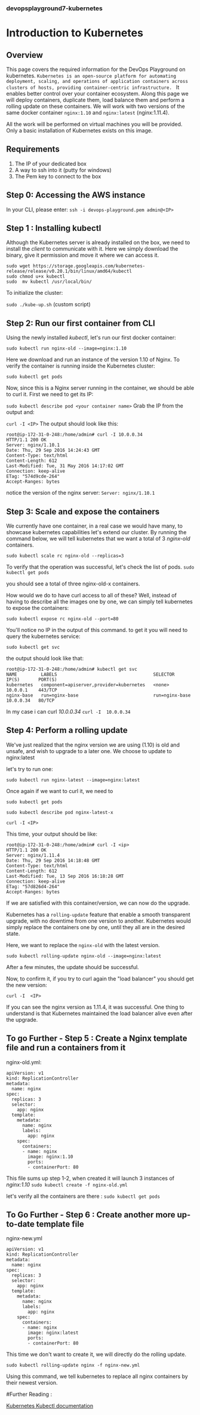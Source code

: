 ### devopsplayground7-kubernetes
# Introduction to Kubernetes

## Overview
This page covers the required information for the DevOps Playground on kubernetes.
`Kubernetes is an open-source platform for automating deployment, scaling, and operations of application containers across clusters of hosts, providing container-centric infrastructure. `
It enables better control over your container ecosystem. Along this page we will deploy containers, duplicate them, load balance them and perform a rolling update on these containers.  We will work with two versions of the same docker container `nginx:1.10` and `nginx:latest` (nginx:1.11.4). 

All the work will be performed on virtual machines you will be provided. Only a basic installation of Kubernetes exists on this image.

## Requirements

1. The IP of your dedicated box
2. A way to ssh into it (putty for windows) 
3. The Pem key to connect to the box

## Step 0: Accessing the AWS instance
In your CLI, please enter: 
`ssh -i devops-playground.pem admin@<IP>`

## Step 1 : Installing **kubectl**

Although the Kubernetes server is already installed on the box, we need to install the _client_ to communicate with it.
Here we simply download the binary, give it permission and move it where we can access it.
```
sudo wget https://storage.googleapis.com/kubernetes-release/release/v0.20.1/bin/linux/amd64/kubectl
sudo chmod u+x kubectl
sudo  mv kubectl /usr/local/bin/
```

To initialize the cluster: 

`sudo ./kube-up.sh` 
(custom script)

## Step 2: Run our first container from CLI

Using the newly installed _kubectl_, let's run our first docker container: 

`sudo kubectl run nginx-old --image=nginx:1.10`

Here we download and run an instance of the version 1.10 of Nginx.
To verify the container is running inside the Kubernetes cluster: 

`sudo kubectl get pods`

Now, since this is a Nginx server running in the container, we should be able to curl it. 
First we need to get its IP: 

`sudo kubectl describe pod <your container name>`
Grab the IP from the output and:

`curl -I <IP>`
The output should look like this: 
```
root@ip-172-31-0-248:/home/admin# curl -I 10.0.0.34
HTTP/1.1 200 OK
Server: nginx/1.10.1
Date: Thu, 29 Sep 2016 14:24:43 GMT
Content-Type: text/html
Content-Length: 612
Last-Modified: Tue, 31 May 2016 14:17:02 GMT
Connection: keep-alive
ETag: "574d9cde-264"
Accept-Ranges: bytes
```

notice the version of the nginx server: `Server: nginx/1.10.1`

## Step 3: Scale and expose the containers

We currently have one container, in a real case we would have many, to showcase kubernetes capabilities let's extend our cluster. 
By running the command below, we will tell kubernetes that we want a total of 3 _nginx-old_ containers.

`sudo kubectl scale rc nginx-old --replicas=3`

To verify that the operation was successful, let's check the list of pods.
`sudo kubectl get pods`

you should see a total of three nginx-old-x containers.

How would we do to have curl access to all of these? 
Well, instead of having to describe all the images one by one, we can simply tell kubernetes to expose the containers:

`sudo kubectl expose rc nginx-old --port=80`

You'll notice no IP in the output of this command. 
to get it you will need to query the kubernetes service: 

`sudo kubectl get svc`

the output should look like that:

```
root@ip-172-31-0-248:/home/admin# kubectl get svc
NAME         LABELS                                    SELECTOR         IP(S)       PORT(S)
kubernetes   component=apiserver,provider=kubernetes   <none>           10.0.0.1    443/TCP
nginx-base   run=nginx-base                            run=nginx-base   10.0.0.34   80/TCP
```

In my case i can curl _10.0.0.34_ 
`curl -I  10.0.0.34`


## Step 4: Perform a rolling update

We've just realized that the nginx version we are using (1.10) is old and unsafe, and wish to upgrade to a later one. 
We choose to update to nginx:latest

let's try to run one: 

`sudo kubectl run nginx-latest --image=nginx:latest`

Once again if we want to curl it, we need to 

`sudo kubectl get pods`

`sudo kubectl describe pod nginx-latest-x`

`curl -I <IP>`

This time, your output should be like:
```
root@ip-172-31-0-248:/home/admin# curl -I <ip>
HTTP/1.1 200 OK
Server: nginx/1.11.4
Date: Thu, 29 Sep 2016 14:18:48 GMT
Content-Type: text/html
Content-Length: 612
Last-Modified: Tue, 13 Sep 2016 16:18:28 GMT
Connection: keep-alive
ETag: "57d826d4-264"
Accept-Ranges: bytes
```

If we are satisfied with this container/version, we can now do the upgrade.

Kubernetes has a `rolling-update` feature that enable a smooth transparent upgrade, with no downtime from one version to another. 
Kubernetes would simply replace the containers one by one, until they all are in the desired state.

Here, we want to replace the `nginx-old` with the latest version.

`sudo kubectl rolling-update nginx-old --image=nginx:latest`

After a few minutes, the update should be successful.

Now, to confirm it, if you try to curl again the "load balancer" you should get the new version:

`curl -I  <IP>`

If you can see the nginx version as 1.11.4, it was successful.
One thing to understand is that Kubernetes maintained the load balancer alive even after the upgrade.

## To go Further - Step 5 : Create a  Nginx  template file and run a containers from it
nginx-old.yml:
```
apiVersion: v1
kind: ReplicationController
metadata:
  name: nginx
spec:
  replicas: 3
  selector:
    app: nginx
  template:
    metadata:
      name: nginx
      labels:
        app: nginx
    spec:
      containers:
      - name: nginx
        image: nginx:1.10
        ports:
        - containerPort: 80
```

This file sums up step 1-2, when created it will launch 3 instances of _nginx:1.10_
`sudo kubectl create -f nginx-old.yml`

let's verify all the containers are there :
`sudo kubectl get pods`


## To Go Further - Step 6 : Create another more up-to-date template file
nginx-new.yml
```
apiVersion: v1
kind: ReplicationController
metadata:
  name: nginx
spec:
  replicas: 3
  selector:
    app: nginx
  template:
    metadata:
      name: nginx
      labels:
        app: nginx
    spec:
      containers:
      - name: nginx
        image: nginx:latest
        ports:
        - containerPort: 80
```

This time we don't want to create it, we will directly do the rolling update.

`sudo kubectl rolling-update nginx -f nginx-new.yml`

Using this command, we tell kubernetes to replace all nginx containers by their newest version.


#Further Reading :

[Kubernetes Kubectl documentation](http://kubernetes.io/docs/user-guide/kubectl/)

